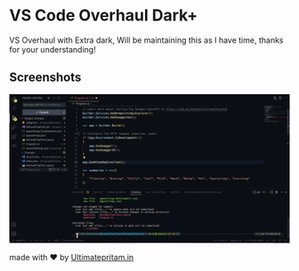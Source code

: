 # VS Code Overhaul Dark+

VS Overhaul with Extra dark,
Will be maintaining this as I have time, thanks for your understanding!

## Screenshots

![code screenshot](vs-overhaul-darkplus.png)

made with ♥️ by [Ultimatepritam.in](https://ultimatepritam.in/whoami)


